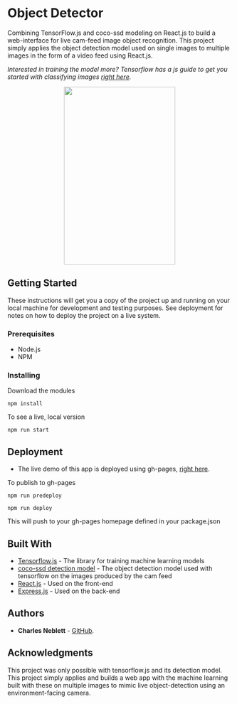 # Object Detector

Combining TensorFlow.js and coco-ssd modeling on React.js to build a web-interface for live cam-feed image object recognition. This project simply applies the object detection model used on single images to multiple images in the form of a video feed using React.js.

*Interested in training the model more? Tensorflow has a js guide to get you started with classifying images [right here](https://codelabs.developers.google.com/codelabs/tensorflowjs-teachablemachine-codelab/index.html#0).*

<p align="center">
  <img width="250" height="400" src="https://media.giphy.com/media/Kco2VgLAQ0SBz4mMFk/giphy.gif">
</p>

## Getting Started

These instructions will get you a copy of the project up and running on your local machine for development and testing purposes. See deployment for notes on how to deploy the project on a live system.

### Prerequisites

* Node.js
* NPM

### Installing

Download the modules

```
npm install
```
To see a live, local version

```
npm run start
```

## Deployment

* The live demo of this app is deployed using gh-pages, [right here](https://cnebs.github.io/object-detector).

To publish to gh-pages
```
npm run predeploy
``` 
```
npm run deploy
``` 
This will push to your gh-pages homepage defined in your package.json

## Built With

* [Tensorflow.js](https://www.npmjs.com/package/@tensorflow/tfjs) - The library for training machine learning models
* [coco-ssd detection model](https://github.com/tensorflow/tfjs-models/tree/master/coco-ssd) - The object detection model used with tensorflow on the images produced by the cam feed
* [React.js](https://reactjs.org/) - Used on the front-end
* [Express.js](https://expressjs.com/) - Used on the back-end

## Authors

* **Charles Neblett** - [GitHub](https://github.com/cnebs).

## Acknowledgments

This project was only possible with tensorflow.js and its detection model. This project simply applies and builds a web app with the machine learning built with these on multiple images to mimic live object-detection using an environment-facing camera. 